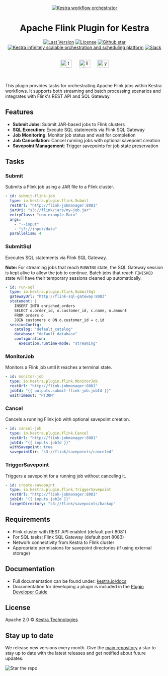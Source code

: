 <p align="center">
  <a href="https://www.kestra.io">
    <img src="https://kestra.io/banner.png"  alt="Kestra workflow orchestrator" />
  </a>
</p>

<h1 align="center" style="border-bottom: none">
    Apache Flink Plugin for Kestra
</h1>

<div align="center">
 <a href="https://github.com/kestra-io/kestra/releases"><img src="https://img.shields.io/github/tag-pre/kestra-io/kestra.svg?color=blueviolet" alt="Last Version" /></a>
  <a href="https://github.com/kestra-io/kestra/blob/develop/LICENSE"><img src="https://img.shields.io/github/license/kestra-io/kestra?color=blueviolet" alt="License" /></a>
  <a href="https://github.com/kestra-io/kestra/stargazers"><img src="https://img.shields.io/github/stars/kestra-io/kestra?color=blueviolet&logo=github" alt="Github star" /></a> <br>
<a href="https://kestra.io"><img src="https://img.shields.io/badge/Website-kestra.io-192A4E?color=blueviolet" alt="Kestra infinitely scalable orchestration and scheduling platform"></a>
<a href="https://kestra.io/slack"><img src="https://img.shields.io/badge/Slack-Join%20Community-blueviolet?logo=slack" alt="Slack"></a>
</div>

<br />

<p align="center">
  <a href="https://twitter.com/kestra_io" style="margin: 0 10px;">
        <img src="https://kestra.io/twitter.svg" alt="twitter" width="35" height="25" /></a>
  <a href="https://www.linkedin.com/company/kestra/" style="margin: 0 10px;">
        <img src="https://kestra.io/linkedin.svg" alt="linkedin" width="35" height="25" /></a>
  <a href="https://www.youtube.com/@kestra-io" style="margin: 0 10px;">
        <img src="https://kestra.io/youtube.svg" alt="youtube" width="35" height="25" /></a>
</p>

<br />

This plugin provides tasks for orchestrating Apache Flink jobs within Kestra workflows. It supports both streaming and batch processing scenarios and integrates with Flink's REST API and SQL Gateway.

## Features

- **Submit Jobs**: Submit JAR-based jobs to Flink clusters
- **SQL Execution**: Execute SQL statements via Flink SQL Gateway
- **Job Monitoring**: Monitor job status and wait for completion
- **Job Cancellation**: Cancel running jobs with optional savepoint creation
- **Savepoint Management**: Trigger savepoints for job state preservation

## Tasks

### Submit
Submits a Flink job using a JAR file to a Flink cluster.

```yaml
- id: submit-flink-job
  type: io.kestra.plugin.flink.Submit
  restUrl: "http://flink-jobmanager:8081"
  jarUri: "s3://flink/jars/my-job.jar"
  entryClass: "com.example.Main"
  args:
    - "--input"
    - "s3://input/data"
  parallelism: 4
```

### SubmitSql
Executes SQL statements via Flink SQL Gateway.

**Note:** For streaming jobs that reach `RUNNING` state, the SQL Gateway session is kept alive to allow the job to continue. Batch jobs that reach `FINISHED` state will have their temporary sessions cleaned up automatically.

```yaml
- id: run-sql
  type: io.kestra.plugin.flink.SubmitSql
  gatewayUrl: "http://flink-sql-gateway:8083"
  statement: |
    INSERT INTO enriched_orders
    SELECT o.order_id, o.customer_id, c.name, o.amount
    FROM orders o
    JOIN customers c ON o.customer_id = c.id
  sessionConfig:
    catalog: "default_catalog"
    database: "default_database"
    configuration:
      execution.runtime-mode: "streaming"
```

### MonitorJob
Monitors a Flink job until it reaches a terminal state.

```yaml
- id: monitor-job
  type: io.kestra.plugin.flink.MonitorJob
  restUrl: "http://flink-jobmanager:8081"
  jobId: "{{ outputs.submit-flink-job.jobId }}"
  waitTimeout: "PT30M"
```

### Cancel
Cancels a running Flink job with optional savepoint creation.

```yaml
- id: cancel-job
  type: io.kestra.plugin.flink.Cancel
  restUrl: "http://flink-jobmanager:8081"
  jobId: "{{ inputs.jobId }}"
  withSavepoint: true
  savepointDir: "s3://flink/savepoints/canceled"
```

### TriggerSavepoint
Triggers a savepoint for a running job without canceling it.

```yaml
- id: create-savepoint
  type: io.kestra.plugin.flink.TriggerSavepoint
  restUrl: "http://flink-jobmanager:8081"
  jobId: "{{ inputs.jobId }}"
  targetDirectory: "s3://flink/savepoints/backup"
```

## Requirements

- Flink cluster with REST API enabled (default port 8081)
- For SQL tasks: Flink SQL Gateway (default port 8083)
- Network connectivity from Kestra to Flink cluster
- Appropriate permissions for savepoint directories (if using external storage)


## Documentation
* Full documentation can be found under: [kestra.io/docs](https://kestra.io/docs)
* Documentation for developing a plugin is included in the [Plugin Developer Guide](https://kestra.io/docs/plugin-developer-guide/)


## License
Apache 2.0 © [Kestra Technologies](https://kestra.io)


## Stay up to date

We release new versions every month. Give the [main repository](https://github.com/kestra-io/kestra) a star to stay up to date with the latest releases and get notified about future updates.

![Star the repo](https://kestra.io/star.gif)
